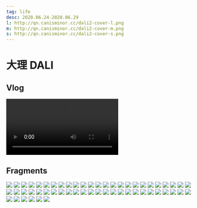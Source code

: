 ```yaml
---
tag: life
desc: 2020.06.24-2020.06.29
l: http://qn.canisminor.cc/dali2-cover-l.png
m: http://qn.canisminor.cc/dali2-cover-m.png
s: http://qn.canisminor.cc/dali2-cover-s.png
---
```


# 大理 DALI

## Vlog

![video](http://qn-video.canisminor.cc/Dali_1080p.mp4)

## Fragments

![](http://qn.canisminor.cc/dali_1.JPG)
![](http://qn.canisminor.cc/dali_2.JPG)
![](http://qn.canisminor.cc/dali_3.JPG)
![](http://qn.canisminor.cc/dali_4.JPG)
![](http://qn.canisminor.cc/dali_5.JPG)
![](http://qn.canisminor.cc/dali_6.JPG)
![](http://qn.canisminor.cc/dali_7.JPG)
![](http://qn.canisminor.cc/dali_8.JPG)
![](http://qn.canisminor.cc/dali_9.JPG)
![](http://qn.canisminor.cc/dali_10.JPG)
![](http://qn.canisminor.cc/dali_11.JPG)
![](http://qn.canisminor.cc/dali_12.JPG)
![](http://qn.canisminor.cc/dali_13.JPG)
![](http://qn.canisminor.cc/dali_14.JPG)
![](http://qn.canisminor.cc/dali_15.JPG)
![](http://qn.canisminor.cc/dali_16.JPG)
![](http://qn.canisminor.cc/dali_17.JPG)
![](http://qn.canisminor.cc/dali_18.JPG)
![](http://qn.canisminor.cc/dali_19.JPG)
![](http://qn.canisminor.cc/dali_20.JPG)
![](http://qn.canisminor.cc/dali_21.JPG)
![](http://qn.canisminor.cc/dali_22.JPG)
![](http://qn.canisminor.cc/dali_23.JPG)
![](http://qn.canisminor.cc/dali_24.JPG)
![](http://qn.canisminor.cc/dali_25.JPG)
![](http://qn.canisminor.cc/dali_26.JPG)
![](http://qn.canisminor.cc/dali_27.JPG)
![](http://qn.canisminor.cc/dali_28.JPG)
![](http://qn.canisminor.cc/dali_29.JPG)
![](http://qn.canisminor.cc/dali_30.JPG)
![](http://qn.canisminor.cc/dali_31.JPG)
![](http://qn.canisminor.cc/dali_32.JPG)
![](http://qn.canisminor.cc/dali_33.JPG)
![](http://qn.canisminor.cc/dali_34.JPG)
![](http://qn.canisminor.cc/dali_35.JPG)
![](http://qn.canisminor.cc/dali_36.JPG)
![](http://qn.canisminor.cc/dali_37.JPG)
![](http://qn.canisminor.cc/dali_38.JPG)
![](http://qn.canisminor.cc/dali_39.JPG)
![](http://qn.canisminor.cc/dali_40.JPG)
![](http://qn.canisminor.cc/dali_41.JPG)
![](http://qn.canisminor.cc/dali_42.JPG)
![](http://qn.canisminor.cc/dali_43.JPG)
![](http://qn.canisminor.cc/dali_44.JPG)
![](http://qn.canisminor.cc/dali_45.JPG)
![](http://qn.canisminor.cc/dali_46.JPG)
![](http://qn.canisminor.cc/dali_47.JPG)
![](http://qn.canisminor.cc/dali_48.JPG)
![](http://qn.canisminor.cc/dali_49.JPG)
![](http://qn.canisminor.cc/dali_50.JPG)
![](http://qn.canisminor.cc/dali_51.JPG)
![](http://qn.canisminor.cc/dali_52.JPG)
![](http://qn.canisminor.cc/dali_53.JPG)
![](http://qn.canisminor.cc/dali_54.JPG)
![](http://qn.canisminor.cc/dali_55.JPG)
![](http://qn.canisminor.cc/dali_56.JPG)
